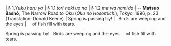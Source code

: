| § 1.*Yuku haru ya*
| 	§ 1.1 *tori naki uo no*
|     § 1.2 *me wa namida*
| -- **Matsuo Bashō**, The Narrow Road to Oku (*Oku no Hosomichi*),
 Tokyo, 1996, p. 23 (Translation: Donald Keene)
| Spring is passing by!
| &nbsp; Birds are weeping and the eyes
| &nbsp; &nbsp; of fish fill with tears.

Spring is passing by!
&nbsp; Birds are weeping and the eyes
&nbsp; &nbsp; of fish fill with tears.
